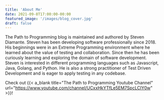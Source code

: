 ```yaml
---
title: 'About Me'
date: 2021-09-8T17:00:00-00:00
featured_image: '/images/blog_cover.jpg'
draft: false
---
```


The Path to Programming blog is maintained and authored by Steven Diamante. Steven has been developing software professionally since 2018. His beginnings were in an Extreme Programming environment where he learned about the value of testing and collaboration. Since then he has been curiously learning and exploring the domain of software development. Steven is interested in different programming languages such as Javascript, Java, Golang, and Python. He is also a strong practitioner of Test Driven Development and is eager to apply testing in any codebase.

Check out {{< a_blank title="The Path to Programming Youtube Channel" url="https://www.youtube.com/channel/UCxxHkYTfLe5EM7SpcLCIY0w" >}}!
